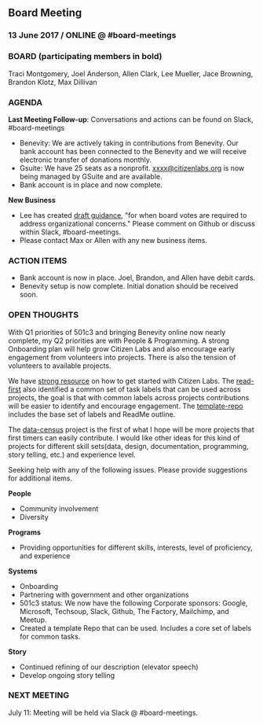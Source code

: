 ## Board Meeting
### 13 June 2017 / ONLINE @ #board-meetings

### BOARD (participating members in bold)
Traci Montgomery, Joel Anderson, Allen Clark, Lee Mueller, Jace Browning, Brandon Klotz, Max Dillivan

### AGENDA

**Last Meeting Follow-up**: Conversations and actions can be found on Slack, #board-meetings

- Benevity: We are actively taking in contributions from Benevity. Our bank account has been connected to the Benevity and we will receive electronic transfer of donations monthly.
- Gsuite: We have 25 seats as a nonprofit. xxxx@citizenlabs.org is now being managed by GSuite and are available.
- Bank account is in place and now complete.

**New Business**

- Lee has created [draft guidance](https://github.com/citizenlabsgr/community/blob/master/governance/stacks/board_decisions.md), "for when board votes are required to address organizational concerns." Please comment on Github or discuss within Slack, #board-meetings.
- Please contact Max or Allen with any new business items.

### ACTION ITEMS

 - Bank account is now in place. Joel, Brandon, and Allen have debit cards.
 - Benevity setup is now complete. Initial donation should be received soon.

### OPEN THOUGHTS

With Q1 priorities of 501c3 and bringing Benevity online now nearly complete, my Q2 priorities are with People & Programming. A strong Onboarding plan will help grow Citizen Labs and also encourage early engagement from volunteers into projects. There is also the tension of volunteers to available projects.

We have [strong resource](https://github.com/citizenlabsgr/read-first) on how to get started with Citizen Labs. The [read-first](https://github.com/citizenlabsgr/read-first) also identified a common set of task labels that can be used across projects, the goal is that with common labels across projects contributions will be easier to identify and encourage engagement. The [template-repo](https://github.com/citizenlabsgr/template-repo) includes the base set of labels and ReadMe outline.

The [data-census](https://github.com/citizenlabsgr/data-census) project is the first of what I hope will be more projects that first timers can easily contribute. I would like other ideas for this kind of projects for different skill sets(data, design, documentation, programming, story telling, etc.) and experience level.

Seeking help with any of the following issues. Please provide suggestions for additional items.

**People**
- Community involvement
- Diversity

**Programs**
- Providing opportunities for different skills, interests, level of proficiency, and experience

**Systems**
- Onboarding
- Partnering with government and other organizations
- 501c3 status: We now have the following Corporate sponsors: Google, Microsoft, Techsoup, Slack, Github, The Factory, Mailchimp, and Meetup.
- Created a template Repo that can be used. Includes a core set of labels for common tasks.

**Story**
- Continued refining of our description (elevator speech)
- Develop ongoing story telling



### NEXT MEETING

July 11: Meeting will be held via Slack @ #board-meetings.
